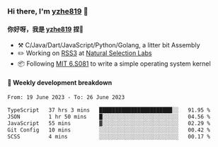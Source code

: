 ### Hi there, I'm [yzhe819](https://github.com/yzhe819) 👋

#### 你好呀，我是 [yzhe819](https://github.com/yzhe819) 捏👋

- :hammer_and_pick: C/Java/Dart/JavaScript/Python/Golang, a litter bit Assembly
- :pencil2: Working on [RSS3](https://github.com/NaturalSelectionLabs/RSS3) at [Natural Selection Labs](https://github.com/NaturalSelectionLabs)
- 📦 Following [MIT 6.S081](https://pdos.csail.mit.edu/6.S081/2020/) to write a simple operating system kernel



#### 📝 Weekly development breakdown

<!--START_SECTION:waka-->

```txt
From: 19 June 2023 - To: 26 June 2023

TypeScript   37 hrs 3 mins   ███████████████████████░░   91.95 %
JSON         1 hr 50 mins    █░░░░░░░░░░░░░░░░░░░░░░░░   04.56 %
JavaScript   55 mins         ▓░░░░░░░░░░░░░░░░░░░░░░░░   02.29 %
Git Config   10 mins         ░░░░░░░░░░░░░░░░░░░░░░░░░   00.42 %
SCSS         4 mins          ░░░░░░░░░░░░░░░░░░░░░░░░░   00.17 %
```

<!--END_SECTION:waka-->




